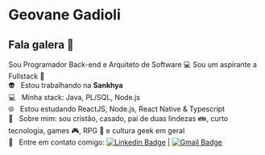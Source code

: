 # Geovane Gadioli

## Fala galera 👋
Sou Programador Back-end e Arquiteto de Software  :computer:
Sou um aspirante a Fullstack :blue_heart:
 <br/>  :alien:  &nbsp; Estou trabalhando na **Sankhya**
 <br/>  :computer: &nbsp; Minha stack: Java, PL/SQL, Node.js
 <br/>  :globe_with_meridians: &nbsp; Estou estudando ReactJS, Node.js, React Native & Typescript
 <br/> 💬  &nbsp; Sobre mim: sou cristão, casado, pai de duas lindezas :family:, curto tecnologia, games :video_game:, RPG :dragon_face: e cultura geek em geral
 <br/> :email: &nbsp; Entre em contato comigo: [![Linkedin Badge](https://img.shields.io/badge/-GeovaneGadioli-blue?style=flat-square&logo=Linkedin&logoColor=white&link=https://www.linkedin.com/in/geovane-oliveira-santos/)](https://www.linkedin.com/in/geovane-oliveira-santos/) 
| 
[![Gmail Badge](https://img.shields.io/badge/-geovane.santos@gmail.com-c14438?style=flat-square&logo=Gmail&logoColor=white&link=mailto:geovane.santos@gmail.com)](mailto:geovane.santos@gmail.com)
